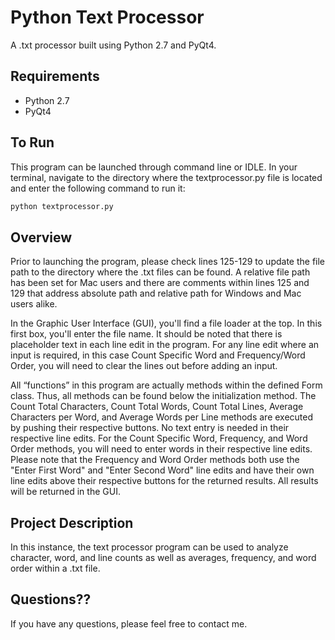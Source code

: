 # Python Text Processor

A .txt processor built using Python 2.7 and PyQt4.

## Requirements
- Python 2.7
- PyQt4

## To Run
This program can be launched through command line or IDLE. In your terminal, navigate to the directory where the textprocessor.py file is located and enter the following command to run it:
```sh
python textprocessor.py
```

## Overview
Prior to launching the program, please check lines 125-129 to update the file path to the directory where the .txt files can be found. A relative file path has been set for Mac users and there are comments within lines 125 and 129 that address absolute path and relative path for Windows and Mac users alike.

In the Graphic User Interface (GUI), you'll find a file loader at the top. In this first box, you'll enter the file name. It should be noted that there is placeholder text in each line edit in the program. For any line edit where an input is required, in this case Count Specific Word and Frequency/Word Order, you will need to clear the lines out before adding an input.

All “functions” in this program are actually methods within the defined Form class. Thus, all methods can be found below the initialization method. The Count Total Characters, Count Total Words, Count Total Lines, Average Characters per Word, and Average Words per Line methods are executed by pushing their respective buttons. No text entry is needed in their respective line edits. For the Count Specific Word, Frequency, and Word Order methods, you will need to enter words in their respective line edits. Please note that the Frequency and Word Order methods both use the "Enter First Word" and "Enter Second Word" line edits and have their own line edits above their respective buttons for the returned results. All results will be returned in the GUI. 

## Project Description
In this instance, the text processor program can be used to analyze character, word, and line counts as well as averages, frequency, and word order within a .txt file.

## Questions??
If you have any questions, please feel free to contact me.
